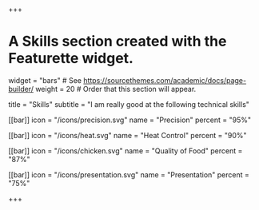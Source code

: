+++
# A Skills section created with the Featurette widget.
widget = "bars"  # See https://sourcethemes.com/academic/docs/page-builder/
weight = 20  # Order that this section will appear.

title = "Skills"
subtitle = "I am really good at the following technical skills"

[[bar]]
	icon = "/icons/precision.svg"
	name = "Precision"
	percent = "95%"

[[bar]]
	icon = "/icons/heat.svg"
	name = "Heat Control"
	percent = "90%"


[[bar]]
	icon = "/icons/chicken.svg"
	name = "Quality of Food"
	percent = "87%"


[[bar]]
	icon = "/icons/presentation.svg"
	name = "Presentation"
	percent = "75%"

+++
